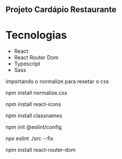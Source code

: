 ## Projeto Cardápio Restaurante

# Tecnologias

- React
- React Router Dom
- Typescript
- Sass

importando o normalize para resetar o css

npm install normalize.css

 npm install react-icons

 npm install classnames

 npm init @eslint/config

 npx eslint ./src --fix

 npm install react-router-dom
